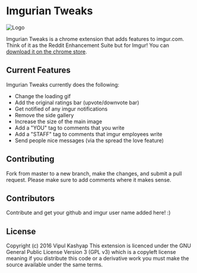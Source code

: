 # Imgurian Tweaks

![Logo](https://raw.githubusercontent.com/VipulKashyap/Imgurian-Tweaks/master/propaganda/marquee.png)

Imgurian Tweaks is a chrome extension that adds features to imgur.com. Think of it as the Reddit Enhancement Suite but for Imgur! You can [download it on the chrome store](https://chrome.google.com/webstore/detail/imgurian-tweaks/hljlokiakakknbbkpcoaceibkjmffnkp?hl=en).

## Current Features
Imgurian Tweaks currently does the following:
* Change the loading gif
* Add the original ratings bar (upvote/downvote bar)
* Get notified of any imgur notifications
* Remove the side gallery
* Increase the size of the main image
* Add a "YOU" tag to comments that you write
* Add a "STAFF" tag to comments that imgur employees write
* Send people nice messages (via the spread the love feature)

## Contributing
Fork from master to a new branch, make the changes, and submit a pull request.
Please make sure to add comments where it makes sense.

## Contributors
Contribute and get your github and imgur user name added here! :)

## License
Copyright (c) 2016 Vipul Kashyap
This extension is licenced under the GNU General Public License Version 3 (GPL v3) which is a copyleft license meaning if you distribute this code or a derivative work you must make the source available under the same terms.